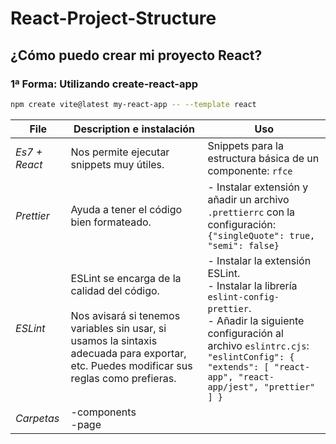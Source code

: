 # React-Project-Structure

## ¿Cómo puedo crear mi proyecto React?

### 1ª Forma: Utilizando create-react-app

```bash
npm create vite@latest my-react-app -- --template react
```

| **File**       | **Description e instalación**                                             | **Uso**                                                                                                                             |
|----------------|----------------------------------------------------------------------------|-------------------------------------------------------------------------------------------------------------------------------------|
| *Es7 + React*  | Nos permite ejecutar snippets muy útiles.                                 | Snippets para la estructura básica de un componente: `rfce`                                                                        |
| *Prettier*     | Ayuda a tener el código bien formateado.                                  | - Instalar extensión y añadir un archivo `.prettierrc` con la configuración:<br>`{"singleQuote": true, "semi": false}`              |
| *ESLint*       | ESLint se encarga de la calidad del código.<br><br>Nos avisará si tenemos variables sin usar, si usamos la sintaxis adecuada para exportar, etc. Puedes modificar sus reglas como prefieras. | - Instalar la extensión ESLint.<br>- Instalar la librería `eslint-config-prettier`.<br>- Añadir la siguiente configuración al archivo `eslintrc.cjs`:<br>`"eslintConfig": { "extends": [ "react-app", "react-app/jest", "prettier" ] }` |
| *Carpetas*     | -components<br>-page                                                      |                                                                                                                                     |
